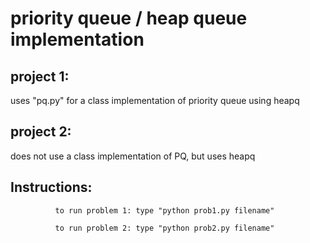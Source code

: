 # priority queue / heap queue implementation
## project 1: 
uses "pq.py" for a class implementation of priority queue
using heapq
## project 2:
 does not use a class implementation of PQ, but uses heapq
## Instructions:
              to run problem 1: type "python prob1.py filename"

              to run problem 2: type "python prob2.py filename"
